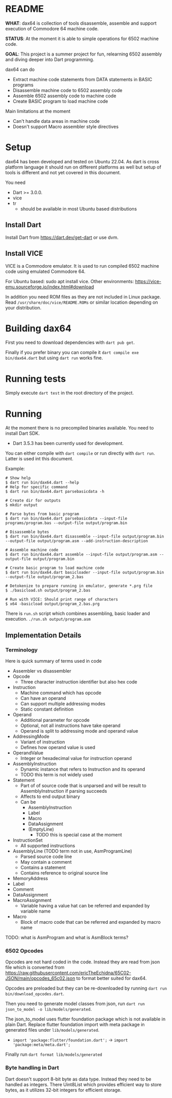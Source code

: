 README
======

**WHAT**: dax64 is collection of tools disassemble, assemble and support execution of Commodore 64
machine code.

**STATUS**: At the moment it is able to simple operations for 6502 machine code.

**GOAL**: This project is a summer project for fun, relearning 6502 assembly and
diving deeper into Dart programming.

dax64 can do

* Extract machine code statements from DATA statements in BASIC programs
* Disassemble machine code to 6502 assembly code
* Assemble 6502 assembly code to machine code
* Create BASIC program to load machine code

Main limitations at the moment

* Can't handle data areas in machine code
* Doesn't support Macro assembler style directives

# Setup

dax64 has been developed and tested on Ubuntu 22.04. As dart is cross platform language it should
run on different platforms as well but setup of tools is different and not yet covered in this
document.

You need

* Dart >= 3.0.0.
* vice
* tr
    - should be available in most Ubuntu based distributions

## Install Dart

Install Dart from https://dart.dev/get-dart
or use dvm.

## Install VICE

VICE is a Commodore emulator. It is used to run compiled 6502 machine code using
emulated Commodore 64.

For Ubuntu based: sudo apt install vice.
Other environments: https://vice-emu.sourceforge.io/index.html#download

In addition you need ROM files as they are not included in Linux package.
Read `/usr/share/doc/vice/README.ROMs` or similar location depending on your distribution.

# Building dax64

First you need to download dependencies with `dart pub get`.

Finally if you prefer binary you can compile it `dart compile exe bin/dax64.dart` but using
`dart run` works fine.

# Running tests

Simply execute `dart test` in the root directory of the project.

# Running

At the moment there is no precompiled binaries available. You need to install Dart SDK.

- Dart 3.5.3 has been currently used for development.

You can either compile with `dart compile` or run directly with `dart run`. Latter is used int this
document.

Example:

```shell
# Show help
$ dart run bin/dax64.dart --help
# Help for specific command
$ dart run bin/dax64.dart parsebasicdata -h

# Create dir for outputs
$ mkdir output

# Parse bytes from basic program
$ dart run bin/dax64.dart parsebasicdata --input-file programs/program.bas --output-file output/program.bin

# Disassemble bytes
$ dart run bin/dax64.dart disassemble --input-file output/program.bin --output-file output/program.asm --add-instruction-description

# Assemble machine code
$ dart run bin/dax64.dart assemble --input-file output/program.asm --output-file output/program.bin

# Create basic program to load machine code
$ dart run bin/dax64.dart basicloader --input-file output/program.bin --output-file output/program_2.bas

# Detokenize to prepare running in emulator, generate *.prg file
$ ./basicload.sh output/program_2.bas

# Run with VICE: Should print range of characters
$ x64 -basicload output/program_2.bas.prg

```

There is `run.sh` script which combines assembling, basic loader and execution.
`./run.sh output/program.asm`

## Implementation Details

### Terminology

Here is quick summary of terms used in code

* Assembler vs disassembler
* Opcode
    * Three character instruction identifier but also hex code
* Instruction
    * Machine command which has opcode
    * Can have an operand
    * Can support multiple addressing modes
    * Static constant definition
* Operand
    * Additional parameter for opcode
    * Optional, not all instructions have take operand
    * Operand is split to addressing mode and operand value
* AddressingMode
    * Variant of instruction
    * Defines how operand value is used
* OperandValue
    * Integer or hexadecimal value for instruction operand
* AssemblyInstruction
    * Dynamic instance that refers to Instruction and its operand
    * TODO this term is not widely used
* Statement
    * Part of of source code that is unparsed and will be result to
      AssemblyInstruction if parsing succeeds
    * Affects to end output binary
    * Can be
        * AssemblyInstruction
        * Label
        * Macro
        * DataAssignment
        * (EmptyLine)
            * TODO this is special case at the moment
* InstructionSet
    * All supported instructions
* AssemblyLine (TODO term not in use, AsmProgramLine)
    * Parsed source code line
    * May contain a comment
    * Contains a statement
    * Contains reference to original source line
* MemoryAddress
* Label
* Comment
* DataAssignment
* MacroAssignment
    * Variable having a value hat can be referred and expanded by variable
      name
* Macro
    * Block of macro code that can be referred and expanded by macro name

TODO: what is AsmProgram and what is AsmBlock terms?

### 6502 Opcodes

Opcodes are not hard coded in the code. Instead they are read from json file which is converted from
https://raw.githubusercontent.com/ericTheEchidna/65C02-JSON/main/opcodes_65c02.json to format better
suited for dax64.

Opcodes are preloaded but they can be re-downloaded by
running  `dart run bin/download_opcodes.dart`.

Then you need to generate model classes from json, run
`dart run json_to_model -o lib/models/generated`.

The json_to_model uses flutter foundation package which is not available in plain Dart.
Replace flutter foundation import with meta package in generated files under `lib/models/generated`.

* `import 'package:flutter/foundation.dart';` -> `import 'package:meta/meta.dart';`

Finally run `dart format lib/models/generated`

### Byte handling in Dart

Dart doesn't support 8-bit byte as data type. Instead they need to be handled
as integers. There Uint8List which provides efficient way to store bytes, as it
utilizes 32-bit integers for efficient storage.

